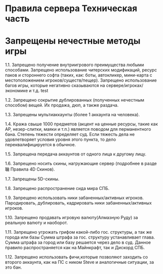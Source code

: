 # Правила сервера Техническая часть

# **Запрещены нечестные методы игры**

1.1. Запрещено получение внутриигрового преимущества любыми способами. Запрещено использование читерских модификаций, ресурс паков и стороннего софта (таких, как: боты, автокликер, мини-карта с местоположением игроков/существ/пещер). Запрещено использование багов игры, которые негативно сказываются на сервере/игроках/экономике и т.д. test

1.2. Запрещено сокрытие дублированных (полученных нечестным способом) вещей. Их продажа, дюп, а также раздача.

1.3. Запрещены мультиаккаунты (более 1 аккаунта на человека).

1.4. Кража свыше 1000 предметов (акцент на ценные ресурсы, такие как АР, незер-слитки, маяки и т.п.) является поводом для перманентного бана. Степень тяжести определяет суд. Если тяжесть дела не удовлетворяет условия уровня этого пункта, то дело переквалифицируется в обычное.

1.5. Запрещена передача аккаунтов от одного лица к другому лицу.

1.6. Запрещено носить скины, нагружающие сервер (подробнее в⁠ разде䎾 Правила 4D Скинов).

1.7. Запрещены 5D-скины.

1.8. Запрещено распространение сида мира СПБ.

1.9. Запрещено использовать ники забаненных/активных игроков. Пародировать, дублировать, кадрировать ники забаненных/активных игроков.

1.10. Запрещено продавать игровую валюту(Алмазную Руду) за реальную валюту и наоборот.

1.11. Запрещено угрожать грифом какой-либо гос. структуры, а так же города или базы
Сумма штрафа за гос. структуру устанавливает глава. Сумма штрафа за город или базу решается через дело в суд.
Данное правило распространяется как на Майнкрафт, так и Дискорд СПБ.

1.12. Запрещено использовать фичи,которые позволяют заходить со второго аккаунта, как на ПС с ником Steve и аналогичные ситуации, за это бан.
